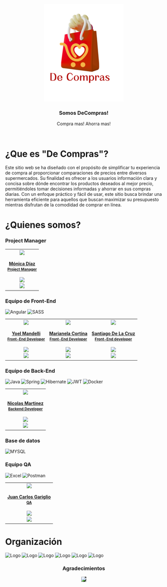 <div>

<!-- PROJECT LOGO -->
<br />
  <div align='center'>
  <a href="https://github.com/No-Country/c14-22-ft-java-react" target="_blank">
<img style='width:16rem'  src="./DCompras-front/src/assets/img-login_logo.svg" alt="Banner">
  </a>
<h3>Somos DeCompras!</h3></div>
<div>
  <p style="text-align: center">
    Compra mas! Ahorra mas!
  </p>
</div>
<!-- ABOUT THE PROJECT -->
<br>
<div>
<h1> 
¿Que es  "De Compras"?
</h1>
<p>
Este sitio web se ha diseñado con el propósito de simplificar tu experiencia de compra al proporcionar comparaciones de precios entre diversos supermercados. Su finalidad es ofrecer a los usuarios información clara y concisa sobre dónde encontrar los productos deseados al mejor precio, permitiéndoles tomar decisiones informadas y ahorrar en sus compras diarias. Con un enfoque práctico y fácil de usar, este sitio busca brindar una herramienta eficiente para aquellos que buscan maximizar su presupuesto mientras disfrutan de la comodidad de comprar en línea.
</p>
</div>


<h1> ¿Quienes somos?
</h1>






<div>
<h3>Project Manager</h3>
<table align='center'>
  <tr>
    <td align='center'>
      <div >
        <a href="https://www.linkedin.com/in/monicadiazgarzon/" target="_blank" rel="author">
          <img width="110" src="https://media.licdn.com/dms/image/C4E03AQGegCe0p1mI1A/profile-displayphoto-shrink_200_200/0/1632322866044?e=1714608000&v=beta&t=rhJNed6eqeXcR54L2YFVD9t3R-c0SHtcX_iNqh5Aofo"/>
        </a>
        <a href="https://www.linkedin.com/in/monicadiazgarzon/" target="_blank" rel="author">
          <h4 style="margin-top: 1rem;">Mónica Díaz</br><small>Project Manager</small></h4>
        </a>
        <div style='display: flex; flex-direction: column'>
        <a href="https://github.com/garigliojc2" target="_blank">
          <img style='width:8rem' src="https://img.shields.io/static/v1?style=for-the-badge&message=GitHub&color=172B4D&logo=GitHub&logoColor=FFFFFF&label="/>
        </a>
        <a href="https://www.linkedin.com/in/monicadiazgarzon/" target="_blank">
          <img style='width:8rem' src="https://img.shields.io/badge/linkedin%20-%230077B5.svg?&style=for-the-badge&logo=linkedin&logoColor=white"/>
        </a>
        </div>
      </div>
    </td>
</tr>
</table>

</div>


<div>









<h3>Equipo de Front-End</h3>

![Angular](https://img.shields.io/badge/Angular-DD0031?style=for-the-badge&logo=angular&logoColor=white)
![SASS](https://img.shields.io/badge/SASS-hotpink.svg?style=for-the-badge&logo=SASS&logoColor=white)


<table align='center'>
  <tr>
    <td align='center'>
      <div >
        <a href="https://www.linkedin.com/in/marianelacortina/" target="_blank" rel="author">
          <img width="110" src="https://media.licdn.com/dms/image/D4D03AQHwxfEee0v5DA/profile-displayphoto-shrink_200_200/0/1698539330820?e=1714608000&v=beta&t=nbqI_2BhQzlSvV6aQ7b70_xZ57unFDI21np7Oa4Cs8M"/>
        </a>
        <a href="https://www.linkedin.com/in/marianelacortina/" target="_blank" rel="author">
          <h4 style="margin-top: 1rem;">Yoel Mandelli</br><small>Front-End Developer</small></h4>
        </a>
        <div style='display: flex; flex-direction: column'>
        <a href="https://github.com/yoel1221AR" target="_blank">
          <img style='width:8rem' src="https://img.shields.io/static/v1?style=for-the-badge&message=GitHub&color=172B4D&logo=GitHub&logoColor=FFFFFF&label="/>
        </a>
        <a href="https://www.linkedin.com/in/marianelacortina/" target="_blank">
          <img style='width:8rem' src="https://img.shields.io/badge/linkedin%20-%230077B5.svg?&style=for-the-badge&logo=linkedin&logoColor=white"/>
        </a>
        </div>
      </div>
    </td>
    <td align='center'>
      <div >
        <a href="https://www.linkedin.com/in/marianelacortina/" target="_blank" rel="author">
          <img width="110" src="https://avatars.githubusercontent.com/u/73797352?v=4"/>
        </a>
        <a href="https://www.linkedin.com/in/marianelacortina/" target="_blank" rel="author">
          <h4 style="margin-top: 1rem;">Marianela Cortina</br><small>Front-End Developer</small></h4>
        </a>
        <div style='display: flex; flex-direction: column'>
        <a href="https://github.com/MarianelaCortina" target="_blank">
          <img style='width:8rem' src="https://img.shields.io/static/v1?style=for-the-badge&message=GitHub&color=172B4D&logo=GitHub&logoColor=FFFFFF&label="/>
        </a>
        <a href="https://www.linkedin.com/in/marianelacortina/" target="_blank">
          <img style='width:8rem' src="https://img.shields.io/badge/linkedin%20-%230077B5.svg?&style=for-the-badge&logo=linkedin&logoColor=white"/>
        </a>
        </div>
      </div>
    </td>
    <td align='center'>
      <div >
        <a href="https://www.linkedin.com/in/santiago-de-la-cruz/" target="_blank" rel="author">
          <img width="110" src="https://media.licdn.com/dms/image/D4E03AQEvg4ejM-nr4g/profile-displayphoto-shrink_200_200/0/1707686721180?e=1714608000&v=beta&t=VVdZ-XLlYTZd-GEoJjpF5BczlGe7wy4Os8fGWr1_bZ0"/>
        </a>
        <a href="https://www.linkedin.com/in/santiago-de-la-cruz/" target="_blank" rel="author">
          <h4 style="margin-top: 1rem;">Santiago De La Cruz</br><small>Front-End developer</small></h4>
        </a>
        <div style='display: flex; flex-direction: column'>
        <a href="https://github.com/DeLxCruz" target="_blank">
          <img style='width:8rem' src="https://img.shields.io/static/v1?style=for-the-badge&message=GitHub&color=172B4D&logo=GitHub&logoColor=FFFFFF&label="/>
        </a>
        <a href="https://www.linkedin.com/in/santiago-de-la-cruz/" target="_blank">
          <img style='width:8rem' src="https://img.shields.io/badge/linkedin%20-%230077B5.svg?&style=for-the-badge&logo=linkedin&logoColor=white"/>
        </a>
        </div>
      </div>
    </td>
  </tr>
  </table>
</div>


<div>
<h3>Equipo de Back-End</h3>

![Java](https://img.shields.io/badge/Java-%2523ED8B00.svg?style=for-the-badge&logo=oracle&logoColor=red&color=white)
![Spring](https://img.shields.io/badge/spring-%236DB33F.svg?style=for-the-badge&logo=spring&logoColor=white)
![Hibernate](https://img.shields.io/badge/Hibernate-59666C?style=for-the-badge&logo=Hibernate&logoColor=white)
![JWT](https://img.shields.io/badge/JWT-black?style=for-the-badge&logo=JSON%20web%20tokens)
![Docker](https://img.shields.io/badge/docker-%230db7ed.svg?style=for-the-badge&logo=docker&logoColor=white)

<table align='center'>
  <tr>
    <td align='center'>
      <div >
        <a href="https://www.linkedin.com/in/nicolas-martinez-ju/" target="_blank" rel="author">
          <img width="110" src="https://media.licdn.com/dms/image/D4D03AQEiIx_ViZIXSg/profile-displayphoto-shrink_200_200/0/1704982970424?e=1714608000&v=beta&t=upQgMvWth4WH2EEQ2wn0GaOBqa2t3rS_bhqrzwD6eGY"/>
        </a>
        <a href="https://www.linkedin.com/in/nicolas-martinez-ju/" target="_blank" rel="author">
          <h4 style="margin-top: 1rem;">Nicolas Martinez</br><small>Backend Developer</small></h4>
        </a>
        <div style='display: flex; flex-direction: column'>
        <a href="https://github.com/Nixomart" target="_blank">
          <img style='width:8rem' src="https://img.shields.io/static/v1?style=for-the-badge&message=GitHub&color=172B4D&logo=GitHub&logoColor=FFFFFF&label="/>
        </a>
        <a href="https://www.linkedin.com/in/nicolas-martinez-ju/" target="_blank">
          <img style='width:8rem' src="https://img.shields.io/badge/linkedin%20-%230077B5.svg?&style=for-the-badge&logo=linkedin&logoColor=white"/>
        </a>
        </div>
      </div>
    </td>
</tr>
</table>

</div>
<h3>Base de datos</h3>

![MYSQL](https://img.shields.io/badge/MySQL-00000F?style=for-the-badge&logo=mysql&logoColor=white)


<div>
<h3>Equipo QA</h3>

![Excel](https://img.shields.io/badge/Microsoft_Excel-217346?style=for-the-badge&logo=microsoft-excel&logoColor=white)
![Postman](https://img.shields.io/badge/Postman-FF6C37?style=for-the-badge&logo=postman&logoColor=white)

<table align='center'>
  <tr>
    <td align='center'>
      <div >
        <a href="https://www.linkedin.com/in/jcgariglio/" target="_blank" rel="author">
          <img width="110" src="https://media.licdn.com/dms/image/D4D35AQGQF0IpnxnuFg/profile-framedphoto-shrink_100_100/0/1666458881388?e=1709582400&v=beta&t=5mmqOF_eapFCCHBrxnpZQhvXpcUhi6cR84EdO1avI-0"/>
        </a>
        <a href="https://www.linkedin.com/in/jcgariglio/" target="_blank" rel="author">
          <h4 style="margin-top: 1rem;">Juan Carlos Gariglio</br><small>QA</small></h4>
        </a>
        <div style='display: flex; flex-direction: column'>
        <a href="https://github.com/garigliojc2" target="_blank">
          <img style='width:8rem' src="https://img.shields.io/static/v1?style=for-the-badge&message=GitHub&color=172B4D&logo=GitHub&logoColor=FFFFFF&label="/>
        </a>
        <a href="https://www.linkedin.com/in/jcgariglio/" target="_blank">
          <img style='width:8rem' src="https://img.shields.io/badge/linkedin%20-%230077B5.svg?&style=for-the-badge&logo=linkedin&logoColor=white"/>
        </a>
        </div>
      </div>
    </td>
</tr>
</table>

</div>
<!-- Organización -->
<h1> Organización
</h1>
  <img src="https://cdn.iconscout.com/icon/free/png-256/free-google-meet-7662286-6297222.png?f=webp" alt="Logo" width="60" height="60">
  <img src="https://upload.wikimedia.org/wikipedia/commons/thumb/6/6b/WhatsApp.svg/1200px-WhatsApp.svg.png" alt="Logo" width="60" height="60">
  <img src="https://cdn.worldvectorlogo.com/logos/trello.svg" alt="Logo" width="60" height="60">
  <img src="https://cdn.jsdelivr.net/gh/devicons/devicon/icons/figma/figma-original.svg" alt="Logo" width="60" height="60">
  <img src="https://cdn.jsdelivr.net/gh/devicons/devicon/icons/slack/slack-original.svg" alt="Logo" width="60" height="60">
<img src="https://cdn.logojoy.com/wp-content/uploads/20210422095037/discord-mascot.png" alt="Logo" width="60" height="60">



<!-- ACKNOWLEDGMENTS -->
<div align='center'>
<h3>Agradecimientos</h3>
  <a href="https://www.nocountry.tech/" target="_blank">
    <img style='background-color:black;' src="https://encrypted-tbn0.gstatic.com/images?q=tbn:ANd9GcQsukYB3HL90LSwYv_RIR2O2OlCV8Sbkx2eNHv8nRvOu8L16FxLQ0nPzY02wQ_BJOfQZw&usqp=CAU" width="200">
  </a>
</div>
